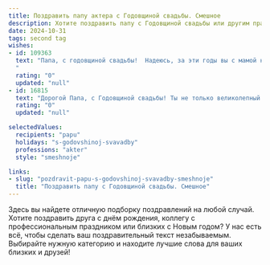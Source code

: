 ```yaml
---
title: Поздравить папу актера с Годовщиной свадьбы. Смешное
description: Хотите поздравить папу с Годовщиной свадьбы или другим праздником? Наш ИИ создаст незабываемое поздравление, а вы обязательно выделитесь среди других.  
date: 2024-10-31
tags: second tag
wishes:
- id: 109363
  text: "Папа, с годовщиной свадьбы!  Надеюсь, за эти годы вы с мамой не только сыграли множество ролей в семейном спектакле, но и не забыли репетировать любовь! Пусть ваша жизнь будет комедийным сериалом с хэппи-эндом,  где каждый сезон – это новые приключения, а сценарий пишет сама судьба –  но только с самым лучшим режиссёром – вами!  Поздравляю!
  "
  rating: "0"
  updated: "null"
- id: 16815
  text: "Дорогой Папа, с Годовщиной свадьбы! Ты не только великолепный актер, но и непревзойденный мастер на все руки в семейной жизни! Пусть каждый новый год твоей свадьбы будет таким же ярким и незабываемым, как твои лучшие роли на сцене. Ведь в твоем исполнении даже семейные драмы превращаются в комедии! С днем свадьбы!"
  rating: "0"
  updated: "null"

selectedValues:
  recipients: "papu"
  holidays: "s-godovshinoj-svavadby"
  professions: "akter"
  style: "smeshnoje"

links:
- slug: "pozdravit-papu-s-godovshinoj-svavadby-smeshnoje"
  title: "Поздравить папу с Годовщиной свадьбы. Смешное"
---
```


Здесь вы найдете отличную подборку поздравлений на любой случай.
Хотите поздравить друга с днём рождения, коллегу с профессиональным праздником или близких с Новым годом? У нас есть всё, чтобы сделать ваш поздравительный текст незабываемым. Выбирайте нужную категорию и находите лучшие слова для ваших близких и друзей!
